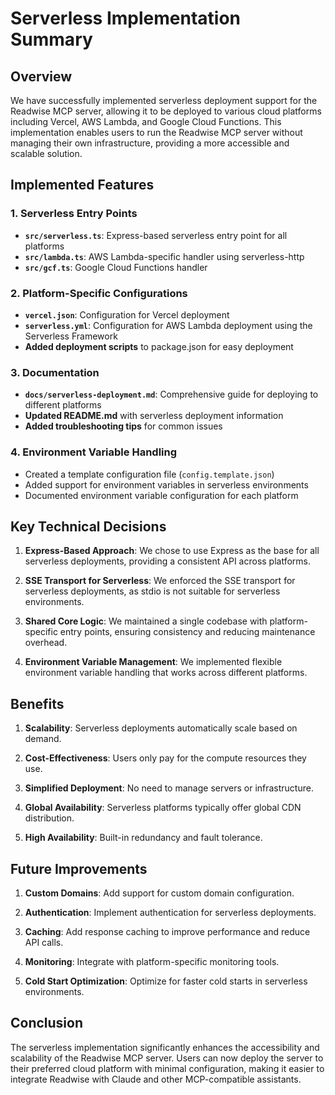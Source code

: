 # Serverless Implementation Summary

## Overview

We have successfully implemented serverless deployment support for the Readwise MCP server, allowing it to be deployed to various cloud platforms including Vercel, AWS Lambda, and Google Cloud Functions. This implementation enables users to run the Readwise MCP server without managing their own infrastructure, providing a more accessible and scalable solution.

## Implemented Features

### 1. Serverless Entry Points

- **`src/serverless.ts`**: Express-based serverless entry point for all platforms
- **`src/lambda.ts`**: AWS Lambda-specific handler using serverless-http
- **`src/gcf.ts`**: Google Cloud Functions handler

### 2. Platform-Specific Configurations

- **`vercel.json`**: Configuration for Vercel deployment
- **`serverless.yml`**: Configuration for AWS Lambda deployment using the Serverless Framework
- **Added deployment scripts** to package.json for easy deployment

### 3. Documentation

- **`docs/serverless-deployment.md`**: Comprehensive guide for deploying to different platforms
- **Updated README.md** with serverless deployment information
- **Added troubleshooting tips** for common issues

### 4. Environment Variable Handling

- Created a template configuration file (`config.template.json`)
- Added support for environment variables in serverless environments
- Documented environment variable configuration for each platform

## Key Technical Decisions

1. **Express-Based Approach**: We chose to use Express as the base for all serverless deployments, providing a consistent API across platforms.

2. **SSE Transport for Serverless**: We enforced the SSE transport for serverless deployments, as stdio is not suitable for serverless environments.

3. **Shared Core Logic**: We maintained a single codebase with platform-specific entry points, ensuring consistency and reducing maintenance overhead.

4. **Environment Variable Management**: We implemented flexible environment variable handling that works across different platforms.

## Benefits

1. **Scalability**: Serverless deployments automatically scale based on demand.

2. **Cost-Effectiveness**: Users only pay for the compute resources they use.

3. **Simplified Deployment**: No need to manage servers or infrastructure.

4. **Global Availability**: Serverless platforms typically offer global CDN distribution.

5. **High Availability**: Built-in redundancy and fault tolerance.

## Future Improvements

1. **Custom Domains**: Add support for custom domain configuration.

2. **Authentication**: Implement authentication for serverless deployments.

3. **Caching**: Add response caching to improve performance and reduce API calls.

4. **Monitoring**: Integrate with platform-specific monitoring tools.

5. **Cold Start Optimization**: Optimize for faster cold starts in serverless environments.

## Conclusion

The serverless implementation significantly enhances the accessibility and scalability of the Readwise MCP server. Users can now deploy the server to their preferred cloud platform with minimal configuration, making it easier to integrate Readwise with Claude and other MCP-compatible assistants. 